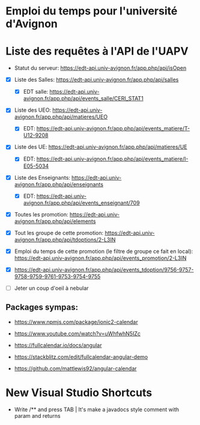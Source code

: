 # Emploi du temps pour l'université d'Avignon

# Liste des requêtes à l'API de l'UAPV

* Statut du serveur: https://edt-api.univ-avignon.fr/app.php/api/isOpen

- [x] Liste des Salles: https://edt-api.univ-avignon.fr/app.php/api/salles
  - [x] EDT salle: https://edt-api.univ-avignon.fr/app.php/api/events_salle/CERI_STAT1
- [x] Liste des UEO: https://edt-api.univ-avignon.fr/app.php/api/matieres/UEO
  - [x] EDT: https://edt-api.univ-avignon.fr/app.php/api/events_matiere/T-U12-9208
- [x] Liste des UE: https://edt-api.univ-avignon.fr/app.php/api/matieres/UE
  - [x] EDT: https://edt-api.univ-avignon.fr/app.php/api/events_matiere/I-E05-5034
- [x] Liste des Enseignants: https://edt-api.univ-avignon.fr/app.php/api/enseignants
  - [x] EDT: https://edt-api.univ-avignon.fr/app.php/api/events_enseignant/709

- [x] Toutes les promotion: https://edt-api.univ-avignon.fr/app.php/api/elements
- [x] Tout les groupe de cette promotion: https://edt-api.univ-avignon.fr/app.php/api/tdoptions/2-L3IN
- [x] Emploi du temps de cette promotion (le filtre de groupe ce fait en local): https://edt-api.univ-avignon.fr/app.php/api/events_promotion/2-L3IN
- [x] https://edt-api.univ-avignon.fr/app.php/api/events_tdoption/9756-9757-9758-9759-9761-9753-9754-9755

- [ ] Jeter un coup d'oeil à nebular

## Packages sympas:

* https://www.npmjs.com/package/ionic2-calendar
* https://www.youtube.com/watch?v=uWhfwhN5IZc

* https://fullcalendar.io/docs/angular
* https://stackblitz.com/edit/fullcalendar-angular-demo
* https://github.com/mattlewis92/angular-calendar

# New Visual Studio Shortcuts

* Write /** and press TAB | It's make a javadocs style comment with param and returns